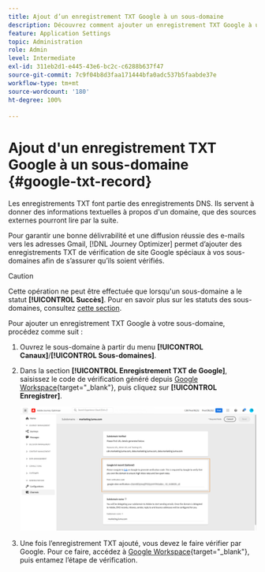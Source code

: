 ```yaml
---
title: Ajout d’un enregistrement TXT Google à un sous-domaine
description: Découvrez comment ajouter un enregistrement TXT Google à un sous-domaine.
feature: Application Settings
topic: Administration
role: Admin
level: Intermediate
exl-id: 311eb2d1-e445-43e6-bc2c-c6288b637f47
source-git-commit: 7c9f04b8d3faa171444bfa0adc537b5faabde37e
workflow-type: tm+mt
source-wordcount: '180'
ht-degree: 100%

---
```


# Ajout d&#39;un enregistrement TXT Google à un sous-domaine {#google-txt-record}

Les enregistrements TXT font partie des enregistrements DNS. Ils servent à donner des informations textuelles à propos d&#39;un domaine, que des sources externes pourront lire par la suite.

Pour garantir une bonne délivrabilité et une diffusion réussie des e-mails vers les adresses Gmail, [!DNL Journey Optimizer] permet dʼajouter des enregistrements TXT de vérification de site Google spéciaux à vos sous-domaines afin de sʼassurer qu’ils soient vérifiés.

>[!CAUTION]
>
> Cette opération ne peut être effectuée que lorsqu&#39;un sous-domaine a le statut **[!UICONTROL Succès]**. Pour en savoir plus sur les statuts des sous-domaines, consultez [cette section](access-subdomains.md).

Pour ajouter un enregistrement TXT Google à votre sous-domaine, procédez comme suit :

1. Ouvrez le sous-domaine à partir du menu **[!UICONTROL Canaux]**/**[!UICONTROL Sous-domaines]**.

1. Dans la section **[!UICONTROL Enregistrement TXT de Google]**, saisissez le code de vérification généré depuis [Google Workspace](https://support.google.com/a/answer/183895){target=&quot;_blank&quot;}<!--G Suite Admin tools-->, puis cliquez sur **[!UICONTROL Enregistrer]**.

   ![](assets/subdomain-google-txt.png)

1. Une fois l’enregistrement TXT ajouté, vous devez le faire vérifier par Google. Pour ce faire, accédez à [Google Workspace](https://support.google.com/a/answer/183895){target=&quot;_blank&quot;}<!--G Suite Admin tools-->, puis entamez lʼétape de vérification.
